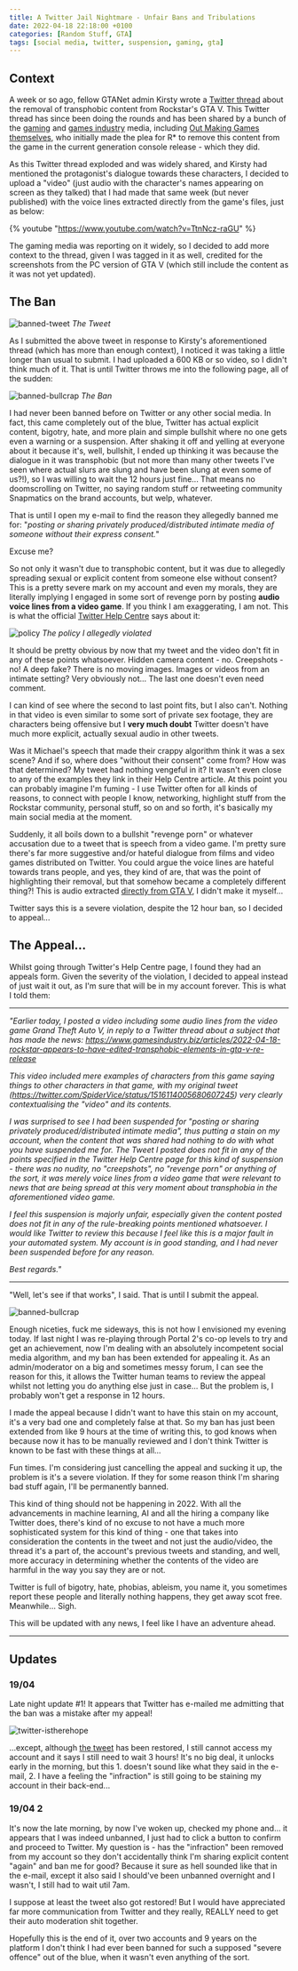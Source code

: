 ```yaml
---
title: A Twitter Jail Nightmare - Unfair Bans and Tribulations
date: 2022-04-18 22:18:00 +0100
categories: [Random Stuff, GTA]
tags: [social media, twitter, suspension, gaming, gta]
---
```


## Context
A week or so ago, fellow GTANet admin Kirsty wrote a [Twitter thread](https://twitter.com/kirstycloud/status/1512260571248398342) about the removal of transphobic content from Rockstar's GTA V. This Twitter thread has since been doing the rounds and has been shared by a bunch of the [gaming](https://www.videogameschronicle.com/news/rockstar-looks-to-have-removed-transphobic-content-from-gta-5s-next-gen-release/) and [games industry](https://www.gamesindustry.biz/articles/2022-04-18-rockstar-appears-to-have-edited-transphobic-elements-in-gta-v-re-release) media, including [Out Making Games themselves](https://www.outmaking.games/news1/rockstar-games-remove-transphobic-content-from-gtav), who initially made the plea for R* to remove this content from the game in the current generation console release - which they did.

As this Twitter thread exploded and was widely shared, and Kirsty had mentioned the protagonist's dialogue towards these characters, I decided to upload a "video" (just audio with the character's names appearing on screen as they talked) that I had made that same week (but never published) with the voice lines extracted directly from the game's files, just as below:

{% youtube "https://www.youtube.com/watch?v=TtnNcz-raGU" %}


The gaming media was reporting on it widely, so I decided to add more context to the thread, given I was tagged in it as well, credited for the screenshots from the PC version of GTA V (which still include the content as it was not yet updated).


## The Ban

![banned-tweet](/assets/img/posts/TwitterBan_20220418/1.png)
_The Tweet_


As I submitted the above tweet in response to Kirsty's aforementioned thread (which has more than enough context), I noticed it was taking a little longer than usual to submit. I had uploaded a 600 KB or so video, so I didn't think much of it. That is until Twitter throws me into the following page, all of the sudden:

![banned-bullcrap](/assets/img/posts/TwitterBan_20220418/2.png)
_The Ban_

I had never been banned before on Twitter or any other social media. In fact, this came completely out of the blue, Twitter has actual explicit content, bigotry, hate, and more plain and simple bullshit where no one gets even a warning or a suspension. After shaking it off and yelling at everyone about it because it's, well, bullshit, I ended up thinking it was because the dialogue in it was transphobic (but not more than many other tweets I've seen where actual slurs are slung and have been slung at even some of us?!), so I was willing to wait the 12 hours just fine... That means no doomscrolling on Twitter, no saying random stuff or retweeting community Snapmatics on the brand accounts, but welp, whatever.

That is until I open my e-mail to find the reason they allegedly banned me for: "*posting or sharing privately produced/distributed intimate media of someone without their express consent.*"

Excuse me? 

So not only it wasn't due to transphobic content, but it was due to allegedly spreading sexual or explicit content from someone else without consent? This is a pretty severe mark on my account and even my morals, they are literally implying I engaged in some sort of revenge porn by posting **audio voice lines from a video game**. If you think I am exaggerating, I am not. This is what the official [Twitter Help Centre](https://help.twitter.com/en/rules-and-policies/intimate-media) says about it:

![policy](/assets/img/posts/TwitterBan_20220418/4.png)
_The policy I allegedly violated_

It should be pretty obvious by now that my tweet and the video don't fit in any of these points whatsoever. Hidden camera content - no. Creepshots - no! A deep fake? There is no moving images. Images or videos from an intimate setting? Very obviously not... The last one doesn't even need comment.

I can kind of see where the second to last point fits, but  I also can't. Nothing in that video is even similar to some sort of private sex footage, they are characters being offensive but I **very much doubt** Twitter doesn't have much more explicit, actually sexual audio in other tweets. 

Was it Michael's speech that made their crappy algorithm think it was a sex scene? And if so, where does "without their consent" come from? How was that determined? My tweet had nothing vengeful in it? It wasn't even close to any of the examples they link in their Help Centre article. At this point you can probably imagine I'm fuming - I use Twitter often for all kinds of reasons, to connect with people I know, networking, highlight stuff from the Rockstar community, personal stuff, so on and so forth, it's basically my main social media at the moment.

Suddenly, it all boils down to a bullshit "revenge porn" or whatever accusation due to a tweet that is speech from a video game. I'm pretty sure there's far more suggestive and/or hateful dialogue from films and video games distributed on Twitter. You could argue the voice lines are hateful towards trans people, and yes, they kind of are, that was the point of highlighting their removal, but that somehow became a completely different thing?! This is audio extracted [directly from GTA V](/assets/img/posts/TwitterBan_20220418/5.png), I didn't make it myself...

Twitter says this is a severe violation, despite the 12 hour ban, so I decided to appeal...


## The Appeal...

Whilst going through Twitter's Help Centre page, I found they had an appeals form. Given the severity of the violation, I decided to appeal instead of just wait it out, as I'm sure that will be in my account forever. This is what I told them:

----------------------------------------

*"Earlier today, I posted a video including some audio lines from the video game Grand Theft Auto V, in reply to a Twitter thread about a subject that has made the news: https://www.gamesindustry.biz/articles/2022-04-18-rockstar-appears-to-have-edited-transphobic-elements-in-gta-v-re-release*

*This video included mere examples of characters from this game saying things to other characters in that game, with my original tweet (https://twitter.com/SpiderVice/status/1516114005680607245) very clearly contextualising the "video" and its contents.*

*I was surprised to see I had been suspended for "posting or sharing privately produced/distributed intimate media", thus putting a stain on my account, when the content that was shared had nothing to do with what you have suspended me for. The Tweet I posted does not fit in any of the points specified in the Twitter Help Centre page for this kind of suspension - there was no nudity, no "creepshots", no "revenge porn" or anything of the sort, it was merely voice lines from a video game that were relevant to news that are being spread at this very moment about transphobia in the aforementioned video game.*

*I feel this suspension is majorly unfair, especially given the content posted does not fit in any of the rule-breaking points mentioned whatsoever. I would like Twitter to review this because I feel like this is a major fault in your automated system. My account is in good standing, and I had never been suspended before for any reason.*

*Best regards."*

----------------------------------------

"Well, let's see if that works", I said. That is until I submit the appeal.

![banned-bullcrap](/assets/img/posts/TwitterBan_20220418/3.png)

Enough niceties, fuck me sideways, this is not how I envisioned my evening today. If last night I was re-playing through Portal 2's co-op levels to try and get an achievement, now I'm dealing with an absolutely incompetent social media algorithm, and my ban has been extended for appealing it. As an admin/moderator on a big and sometimes messy forum, I can see the reason for this, it allows the Twitter human teams to review the appeal whilst not letting you do anything else just in case... But the problem is, I probably won't get a response in 12 hours.

I made the appeal because I didn't want to have this stain on my account, it's a very bad one and completely false at that. So my ban has just been extended from like 9 hours at the time of writing this, to god knows when because now it has to be manually reviewed and I don't think Twitter is known to be fast with these things at all...

Fun times. I'm considering just cancelling the appeal and sucking it up, the problem is it's a severe violation. If they for some reason think I'm sharing bad stuff again, I'll be permanently banned.

This kind of thing should not be happening in 2022. With all the advancements in machine learning, AI and all the hiring a company like Twitter does, there's kind of no excuse to not have a much more sophisticated system for this kind of thing - one that takes into consideration the contents in the tweet and not just the audio/video, the thread it's a part of, the account's previous tweets and standing, and well, more accuracy in determining whether the contents of the video are harmful in the way you say they are or not.

Twitter is full of bigotry, hate, phobias, ableism, you name it, you sometimes report these people and literally nothing happens, they get away scot free. Meanwhile... Sigh.

This will be updated with any news, I feel like I have an adventure ahead.

-----------------------------------------------

## Updates
### 19/04

Late night update #1! It appears that Twitter has e-mailed me admitting that the ban was a mistake after my appeal!

![twitter-istherehope](/assets/img/posts/TwitterBan_20220418/6.png)

...except, although [the tweet](https://twitter.com/SpiderVice/status/1516114005680607245) has been restored, I still cannot access my account and it says I still need to wait 3 hours! It's no big deal, it unlocks early in the morning, but this 1. doesn't sound like what they said in the e-mail, 2. I have a feeling the "infraction" is still going to be staining my account in their back-end...


### 19/04 2

It's now the late morning, by now I've woken up, checked my phone and... it appears that I was indeed unbanned, I just had to click a button to confirm and proceed to Twitter. My question is - has the "infraction" been removed from my account so they don't accidentally think I'm sharing explicit content "again" and ban me for good? Because it sure as hell sounded like that in the e-mail, except it also said I should've been unbanned overnight and I wasn't, I still had to wait util 7am.

I suppose at least the tweet also got restored! But I would have appreciated far more communication from Twitter and they really, REALLY need to get their auto moderation shit together.

Hopefully this is the end of it, over two accounts and 9 years on the platform I don't think I had ever been banned for such a supposed "severe offence" out of the blue, when it wasn't even anything of the sort.
